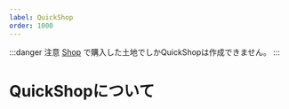 ```yaml
---
label: QuickShop
order: 1000
---
```


:::danger 注意
[Shop](https://docs.fukumaisaba.net/plugins/shop/) で購入した土地でしかQuickShopは作成できません。
:::
# QuickShopについて